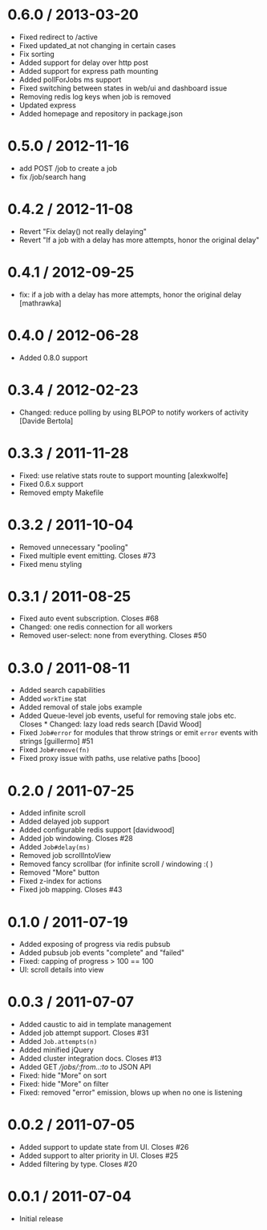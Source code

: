 
0.6.0 / 2013-03-20
==================

  * Fixed redirect to /active
  * Fixed updated_at not changing in certain cases
  * Fix sorting
  * Added support for delay over http post
  * Added support for express path mounting
  * Added pollForJobs ms support
  * Fixed switching between states in web/ui and dashboard issue
  * Removing redis log keys when job is removed
  * Updated express
  * Added homepage and repository in package.json

0.5.0 / 2012-11-16 
==================

  * add POST /job to create a job
  * fix /job/search hang

0.4.2 / 2012-11-08 
==================

  * Revert "Fix delay() not really delaying"
  * Revert "If a job with a delay has more attempts, honor the original delay"

0.4.1 / 2012-09-25 
==================

  * fix: if a job with a delay has more attempts, honor the original delay [mathrawka]

0.4.0 / 2012-06-28 
==================

  * Added 0.8.0 support

0.3.4 / 2012-02-23 
==================

  * Changed: reduce polling by using BLPOP to notify workers of activity [Davide Bertola]

0.3.3 / 2011-11-28 
==================

  * Fixed: use relative stats route to support mounting [alexkwolfe]
  * Fixed 0.6.x support
  * Removed empty Makefile

0.3.2 / 2011-10-04 
==================

  * Removed unnecessary "pooling"
  * Fixed multiple event emitting. Closes #73
  * Fixed menu styling

0.3.1 / 2011-08-25 
==================

  * Fixed auto event subscription. Closes #68
  * Changed: one redis connection for all workers
  * Removed user-select: none from everything. Closes #50

0.3.0 / 2011-08-11 
==================

  * Added search capabilities
  * Added `workTime` stat
  * Added removal of stale jobs example
  * Added Queue-level job events, useful for removing stale jobs etc. Closes   * Changed: lazy load reds search [David Wood]
  * Fixed `Job#error` for modules that throw strings or emit `error` events with strings [guillermo]
#51
  * Fixed `Job#remove(fn)`
  * Fixed proxy issue with paths, use relative paths [booo]

0.2.0 / 2011-07-25 
==================

  * Added infinite scroll
  * Added delayed job support
  * Added configurable redis support [davidwood]
  * Added job windowing. Closes #28
  * Added `Job#delay(ms)`
  * Removed job scrollIntoView
  * Removed fancy scrollbar (for infinite scroll / windowing :( )
  * Removed "More" button
  * Fixed z-index for actions
  * Fixed job mapping. Closes #43

0.1.0 / 2011-07-19 
==================

  * Added exposing of progress via redis pubsub
  * Added pubsub job events "complete" and "failed"
  * Fixed: capping of progress > 100 == 100
  * UI: scroll details into view

0.0.3 / 2011-07-07 
==================

  * Added caustic to aid in template management
  * Added job attempt support. Closes #31
  * Added `Job.attempts(n)`
  * Added minified jQuery
  * Added cluster integration docs. Closes #13
  * Added GET _/jobs/:from..:to_ to JSON API
  * Fixed: hide "More" on sort
  * Fixed: hide "More" on filter
  * Fixed: removed "error" emission, blows up when no one is listening

0.0.2 / 2011-07-05 
==================

  * Added support to update state from UI. Closes #26
  * Added support to alter priority in UI. Closes #25
  * Added filtering by type. Closes #20

0.0.1 / 2011-07-04 
==================

  * Initial release

